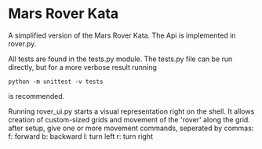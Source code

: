 # Mars Rover Kata

A simplified version of the Mars Rover Kata.
The Api is implemented in rover.py. 

All tests are found in the tests.py module.
The tests.py file can be run directly, but for a more verbose result running

```python -m unittest -v tests```

is recommended.

Running rover_ui.py starts a visual representation right on the shell.
It allows creation of custom-sized grids and movement of the 'rover' along the grid.
after setup, give one or more movement commands, seperated by commas:
f: forward
b: backward
l: turn left
r: turn right

